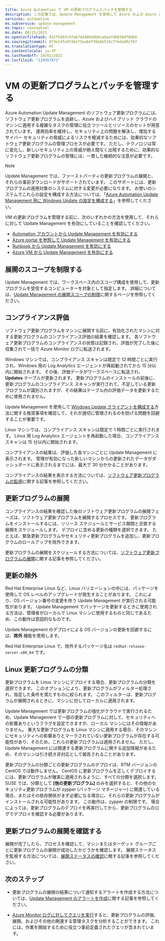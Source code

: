 ```yaml
---
title: Azure Automation で VM の更新プログラムとパッチを管理する
description: この記事では、Update Management を使用して Azure および Azure 以外の VM の更新プログラムとパッチを管理する方法を説明します。
services: automation
ms.subservice: update-management
ms.topic: conceptual
ms.date: 08/25/2021
ms.openlocfilehash: 932f5d93c5fa67de486ddb9cabaafd68384f0db8
ms.sourcegitcommit: 87de14fe9fdee75ea64f30ebb516cf7edad0cf87
ms.translationtype: HT
ms.contentlocale: ja-JP
ms.lasthandoff: 10/01/2021
ms.locfileid: "129357471"
---
```

# <a name="manage-updates-and-patches-for-your-vms"></a>VM の更新プログラムとパッチを管理する

Azure Automation Update Management のソフトウェア更新プログラムには、ソフトウェア更新プログラムを追跡し、Azure およびハイブリッド クラウドのマシンに適用する複雑なタスクの管理に役立つツールとリソースのセットが用意されています。 運用効率を維持し、セキュリティ上の問題を解決し、増加するサイバー セキュリティの脅威によるリスクを軽減するためには、効果的なソフトウェア更新プログラムの管理プロセスが必要です。 ただし、テクノロジは常に変化し、新しいセキュリティ上の脅威が絶え間なく出現するために、効果的なソフトウェア更新プログラムの管理には、一貫した継続的な注意が必要です。

> [!NOTE]
> Update Management では、ファーストパーティの更新プログラムの展開と、それらの事前ダウンロードがサポートされています。 このサポートには、更新プログラムの適用対象のシステムに対する変更が必要になります。 お使いのシステムでこれらの設定を構成する方法については、「[Azure Automation Update Management 用に Windows Update の設定を構成する](configure-wuagent.md)」を参照してください。

VM の更新プログラムを管理する前に、次のいずれかの方法を使用して、それらに対して Update Management を有効にしていることを確認してください。

* [Automation アカウントから Update Management を有効にする](enable-from-automation-account.md)
* [Azure portal を参照して Update Management を有効にする](enable-from-portal.md)
* [Runbook から Update Management を有効にする](enable-from-runbook.md)
* [Azure VM から Update Management を有効にする](enable-from-vm.md)

## <a name="limit-the-scope-for-the-deployment"></a><a name="scope-configuration"></a>展開のスコープを制限する

Update Management では、ワークスペース内のスコープ構成を使用して、更新プログラムを受信するコンピューターを対象として指定します。 詳細については、[Update Management の展開スコープの制限](scope-configuration.md)に関するページを参照してください。

## <a name="compliance-assessment"></a>コンプライアンス評価

ソフトウェア更新プログラムをマシンに展開する前に、有効化されたマシンに対する更新プログラムのコンプライアンス評価の結果を確認します。 各ソフトウェア更新プログラムのコンプライアンスの状態は記録され、評価が完了した後に収集されて一括で Azure Monitor ログに転送されます。

Windows マシンでは、コンプライアンス スキャンは既定で 12 時間ごとに実行され、Windows 用の Log Analytics エージェントが再起動されてから 15 分以内に開始されます。 その後、評価データがワークスペースに転送され、**Updates** テーブルが更新されます。 更新プログラムのインストールの前後に、更新プログラムのコンプライアンス スキャンが実行されて、不足している更新プログラムが識別されますが、その結果はテーブル内の評価データを更新するために使用されません。

Update Management を使用して [Windows Update クライアントを構成する](configure-wuagent.md)方法に関する推奨事項を確認して、それが適切に管理されるのを妨げる問題を回避することが重要です。

Linux マシンでは、コンプライアンス スキャンは既定で 1 時間ごとに実行されます。 Linux 用 Log Analytics エージェントを再起動した場合、コンプライアンス スキャンは 15 分以内に開始されます。

コンプライアンスの結果は、評価した各マシンごとに Update Management に表示されます。 管理が有効になった新しいマシンからの更新されたデータがダッシュボードに表示されるまでには、最大で 30 分かかることがあります。

コンプライアンスの結果を表示する方法については、[ソフトウェア更新プログラムの監視](view-update-assessments.md)に関する記事を参照してください。

## <a name="deploy-updates"></a>更新プログラムの展開

コンプライアンスの結果を確認した後のソフトウェア更新プログラムの展開フェーズは、ソフトウェア更新プログラムを展開するプロセスです。 更新プログラムをインストールするには、リリース スケジュールとサービス期間と合致する展開をスケジュールします。 デプロイに含める更新の種類を選択できます。 たとえば、緊急更新プログラムやセキュリティ更新プログラムを追加し、更新プログラムのロールアップを除外できます。

更新プログラムの展開をスケジュールする方法については、[ソフトウェア更新プログラムの展開](deploy-updates.md)に関する記事を参照してください。

## <a name="exclude-updates"></a>更新の除外

Red Hat Enterprise Linux など、Linux バリエーションの中には、パッケージを使用して OS レベルのアップグレードが発生することがあります。 これにより、OS バージョン番号の変更を伴う Update Management が実行される可能性があります。 Update Management でパッケージを更新するときに使用される方法は、管理者がローカルで Linux マシンに使用するものと同じであるため、この動作は意図的なものです。

Update Management のデプロイによる OS バージョンの更新を回避するには、**除外** 機能を使用します。

Red Hat Enterprise Linux で、除外するパッケージ名は `redhat-release-server.x86_64` です。

## <a name="linux-update-classifications"></a>Linux 更新プログラムの分類

更新プログラムを Linux マシンにデプロイする場合、更新プログラムの分類を選択できます。 このオプションにより、更新プログラムがフィルター処理され、指定した条件を満たすものに絞られます。 このフィルターは、更新プログラムが展開されるときに、マシンに対してローカルに適用されます。

Update Management では更新プログラムの強化がクラウドで実行されるため、Update Management で一部の更新プログラムに対して、セキュリティへの影響ありというフラグを設定できますが、ローカル マシンにはその情報がありません。 重大な更新プログラムを Linux マシンに適用する場合、そのマシンにセキュリティへの影響ありとマークされていない更新プログラムが存在する可能性があり、そのため、これらの更新プログラムは適用されません。 ただし、Update Management には関連する更新プログラムに関する追加情報があるため、そのマシンは引き続き非対応として報告されることがあります。

更新プログラムの分類ごとの更新プログラムのデプロイは、RTM バージョンの CentOS では動作しません。 CentOS に更新プログラムを正しくデプロイするには、更新プログラムが確実に適用されるように、すべての分類を選択します。 SUSE では、分類として **[他の更新プログラム]** のみを選択すると、その他のセキュリティ更新プログラムが zypper (パッケージ マネージャー) に関連している場合、またはその依存関係がまず必要になる場合に、それらの更新プログラムがインストールされる可能性があります。 この動作は、zypper の制限です。 場合によっては、更新プログラムのデプロイを再実行してから、更新プログラムのログでデプロイを確認する必要があります。

## <a name="review-update-deployments"></a>更新プログラムの展開を確認する

展開が完了したら、プロセスを確認して、マシンまたはターゲット グループごとに更新プログラムの展開が成功したかどうかを確認します。 展開ステータスを監視する方法については、[展開ステータスの確認](deploy-updates.md#check-deployment-status)に関する記事を参照してください。

## <a name="next-steps"></a>次のステップ

* 更新プログラムの展開の結果について通知するアラートを作成する方法については、[Update Management のアラートを作成](configure-alerts.md)に関する記事を参照してください。

* [Azure Monitor ログに対してクエリを実行](query-logs.md)すると、更新プログラムの評価、展開、およびその他の関連する管理タスクを分析することができます。 これには、作業を開始するために役立つ事前定義されたクエリが含まれています。